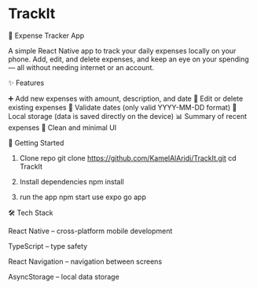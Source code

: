 # TrackIt

📱 Expense Tracker App

A simple React Native app to track your daily expenses locally on your phone. Add, edit, and delete expenses, and keep an eye on your spending — all without needing internet or an account.

✨ Features

➕ Add new expenses with amount, description, and date
📝 Edit or delete existing expenses
📅 Validate dates (only valid YYYY-MM-DD format)
💾 Local storage (data is saved directly on the device)
📊 Summary of recent expenses
🎨 Clean and minimal UI

🚀 Getting Started

1. Clone repo
   git clone https://github.com/KamelAlAridi/TrackIt.git
   cd TrackIt

2. Install dependencies
   npm install

3. run the app
   npm start
   use expo go app

🛠️ Tech Stack

React Native
– cross-platform mobile development

TypeScript
– type safety

React Navigation
– navigation between screens

AsyncStorage
– local data storage

